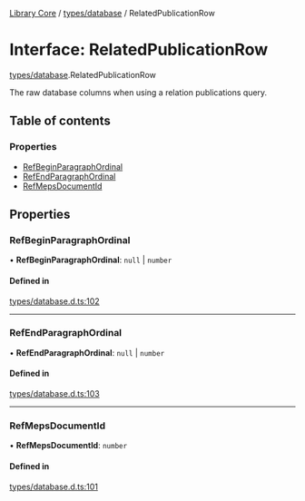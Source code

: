 [Library Core](../README.md) / [types/database](../modules/types_database.md) / RelatedPublicationRow

# Interface: RelatedPublicationRow

[types/database](../modules/types_database.md).RelatedPublicationRow

The raw database columns when using a relation publications query.

## Table of contents

### Properties

- [RefBeginParagraphOrdinal](types_database.relatedpublicationrow.md#refbeginparagraphordinal)
- [RefEndParagraphOrdinal](types_database.relatedpublicationrow.md#refendparagraphordinal)
- [RefMepsDocumentId](types_database.relatedpublicationrow.md#refmepsdocumentid)

## Properties

### RefBeginParagraphOrdinal

• **RefBeginParagraphOrdinal**: ``null`` \| `number`

#### Defined in

[types/database.d.ts:102](https://github.com/BenShelton/library-api/blob/master/packages/core/types/database.d.ts#L102)

___

### RefEndParagraphOrdinal

• **RefEndParagraphOrdinal**: ``null`` \| `number`

#### Defined in

[types/database.d.ts:103](https://github.com/BenShelton/library-api/blob/master/packages/core/types/database.d.ts#L103)

___

### RefMepsDocumentId

• **RefMepsDocumentId**: `number`

#### Defined in

[types/database.d.ts:101](https://github.com/BenShelton/library-api/blob/master/packages/core/types/database.d.ts#L101)
